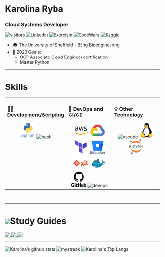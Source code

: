# Karolina Ryba
### Cloud Systems Developer

![visitors](https://visitor-badge.laobi.icu/badge?page_id=karolinarb.karolinarb)
[![Linkedin](https://img.shields.io/badge/-LinkedIn-blue?style=flat&logo=Linkedin&logoColor=white)](https://www.linkedin.com/in/karolinaryba)
[![Exercism](https://img.shields.io/badge/-Exercism-purple?style=flat&logo=exercism&logoColor=white)](https://exercism.org/profiles/karolinarb)
[![CodeWars](https://img.shields.io/badge/-codewars-red?style=flat&logo=codewars&logoColor=white)](https://codewars.com/users/karolinarb)
[![Kaggle](https://img.shields.io/badge/-kaggle-blue?style=flat&logo=kaggle&logoColor=white)](https://www.kaggle.com/karolinarb)
- 🎓 The University of Sheffield - BEng Bioengineering 
- 🥅 2023 Goals:
    - GCP Associate Cloud Engineer certification
    - Master Python

---

# Skills 
<table><tr><td valign="top" width="33%">

### 👨‍💻Development/Scripting  
<div align="center">  
<img src="https://raw.githubusercontent.com/devicons/devicon/master/icons/python/python-original-wordmark.svg" alt="python" width="50" height="50" />
<!--<img src="https://raw.githubusercontent.com/devicons/devicon/master/icons/go/go-original.svg" alt="go" width="50" height="50" /> -->
<img src="https://raw.githubusercontent.com/jmnote/z-icons/master/svg/bash.svg" alt="bash" width="50" height="50" />


<!--<img src="https://raw.githubusercontent.com/devicons/devicon/master/icons/flask/flask-original-wordmark.svg" alt="flask" width="50" height="50" />-->
</div>

</td><td valign="top" width="33%">



### 🚀 DevOps and CI/CD  
<div align="center">  
<img src="https://raw.githubusercontent.com/github/explore/80688e429a7d4ef2fca1e82350fe8e3517d3494d/topics/aws/aws.png" alt="aws" width="50" height="50" />
<img src="https://raw.githubusercontent.com/devicons/devicon/master/icons/googlecloud/googlecloud-original.svg" alt="googlecloud" width="50" height="50" />
<!--<img src="https://user-images.githubusercontent.com/25181517/183911544-95ad6ba7-09bf-4040-ac44-0adafedb9616.png" alt="azure" width="50" height="50" />-->
<img src="https://raw.githubusercontent.com/devicons/devicon/master/icons/terraform/terraform-original.svg" alt="terraform" width="50" height="50" />
<!--<img src="https://raw.githubusercontent.com/devicons/devicon/master/icons/packer/packer-original-wordmark.svg" alt="packer" width="50" height="50" />-->
<img src="https://raw.githubusercontent.com/devicons/devicon/master/icons/bitbucket/bitbucket-original-wordmark.svg" alt="bitbucket" width="50" height="50" />
<img src="https://raw.githubusercontent.com/devicons/devicon/master/icons/git/git-plain-wordmark.svg" alt="git" width="50" height="50" />
<img src="https://raw.githubusercontent.com/devicons/devicon/master/icons/docker/docker-original.svg" alt="Docker" width="50" height="50" />
<img src="https://raw.githubusercontent.com/devicons/devicon/master/icons/github/github-original-wordmark.svg" alt="github" width="50" height="50" />  
<img src="https://user-images.githubusercontent.com/25181517/183868728-b2e11072-00a5-47e2-8a4e-4ebbb2b8c554.png" alt="devops" width="50" height="50" />
<!--<img src="https://raw.githubusercontent.com/devicons/devicon/master/icons/vagrant/vagrant-original.svg" alt="vagrant" width="50" height="50" />-->
</div>

</td><td valign="top" width="33%">



### 💡 Other Technology  
<div align="center">  
<img src="https://user-images.githubusercontent.com/25181517/192108891-d86b6220-e232-423a-bf5f-90903e6887c3.png" alt="vscode" width="50" height="50" />
<img src="https://raw.githubusercontent.com/devicons/devicon/master/icons/linux/linux-original.svg" alt="linux" width="50" height="50" />
<img src="https://raw.githubusercontent.com/devicons/devicon/master/icons/jupyter/jupyter-original-wordmark.svg" alt="jupyter" width="50" height="50" /> 
</div>

</td></tr></table>  

<br/>

---


<h1><img src = "https://media2.giphy.com/media/QssGEmpkyEOhBCb7e1/giphy.gif?cid=ecf05e47a0n3gi1bfqntqmob8g9aid1oyj2wr3ds3mg700bl&rid=giphy.gif" width = 32px>Study Guides</h1>
  
</a>  
<a href="[https://github.com/karolinarb/GCP-Exam">
  <img align="center" src="https://github-readme-stats.vercel.app/api/pin/?username=karolinarb&repo=GCP-Exam" />   
</a>  
<a href="https://github.com/karolinarb/Machine_Learning">
  <img align="center" src="https://github-readme-stats.vercel.app/api/pin/?username=karolinarb&repo=Machine_Learning" />  
</a>  
<a href="https://github.com/karolinarb/python-study-guide">
  <img align="center" src="https://github-readme-stats.vercel.app/api/pin/?username=karolinarb&repo=python-study-guide" />  
 </a>  


---
  
  
<!--<h1><img src = "https://media2.giphy.com/media/QssGEmpkyEOhBCb7e1/giphy.gif?cid=ecf05e47a0n3gi1bfqntqmob8g9aid1oyj2wr3ds3mg700bl&rid=giphy.gif" width = 32px> Cloud Projects</h1>-->




![Karolina's github stats](https://github-readme-stats-git-masterrstaa-rickstaa.vercel.app/api?username=karolinarb&show_icons=true&theme=vue)
<img src="https://github-readme-streak-stats.herokuapp.com/?user=karolinarb&theme=vue" alt="mystreak"/>
![Karolina's Top Langs](https://github-readme-stats-git-masterrstaa-rickstaa.vercel.app/api/top-langs/?username=karolinarb&theme=vue&layout=compact&hide=jupyter%20notebook,html,css)



